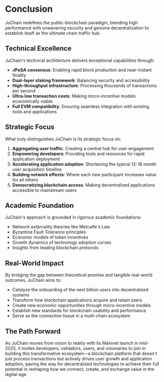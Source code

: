 # Conclusion

JuChain redefines the public-blockchain paradigm, blending high performance with unwavering security and genuine decentralization to establish itself as the ultimate chain traffic hub.

## Technical Excellence

JuChain's technical architecture delivers exceptional capabilities through:

* **JPoSA consensus**: Enabling rapid block production and near-instant finality
* **Dual-layer staking framework**: Balancing security and accessibility
* **High-throughput infrastructure**: Processing thousands of transactions per second
* **Ultra-low transaction costs**: Making micro-incentive models economically viable
* **Full EVM compatibility**: Ensuring seamless integration with existing tools and applications

## Strategic Focus

What truly distinguishes JuChain is its strategic focus on:

1. **Aggregating user traffic**: Creating a central hub for user engagement
2. **Empowering developers**: Providing tools and resources for rapid application deployment
3. **Accelerating application adoption**: Shortening the typical 12-18 month user acquisition timeline
4. **Building network effects**: Where each new participant increases value for all others
5. **Democratizing blockchain access**: Making decentralized applications accessible to mainstream users

## Academic Foundation

JuChain's approach is grounded in rigorous academic foundations:

* Network externality theories like Metcalfe's Law
* Byzantine Fault Tolerance principles
* Economic models of token incentives
* Growth dynamics of technology adoption curves
* Insights from leading blockchain protocols

## Real-World Impact

By bridging the gap between theoretical promise and tangible real-world outcomes, JuChain aims to:

* Catalyze the onboarding of the next billion users into decentralized systems
* Transform how blockchain applications acquire and retain users
* Create new economic opportunities through micro-incentive models
* Establish new standards for blockchain usability and performance
* Serve as the connective tissue in a multi-chain ecosystem

## The Path Forward

As JuChain moves from vision to reality with its Mainnet launch in mid-2025, it invites developers, validators, users, and visionaries to join in building this transformative ecosystem—a blockchain platform that doesn't just process transactions but actively drives user growth and application adoption, paving the way for decentralized technologies to achieve their full potential in reshaping how we connect, create, and exchange value in the digital age.
